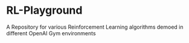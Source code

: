 # RL-Playground
A Repository for various Reinforcement  Learning algorithms demoed in different OpenAI Gym environments
